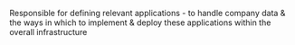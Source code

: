  Responsible for defining relevant applications 
		- to handle company data & the ways in which to implement & deploy these applications within the overall infrastructure